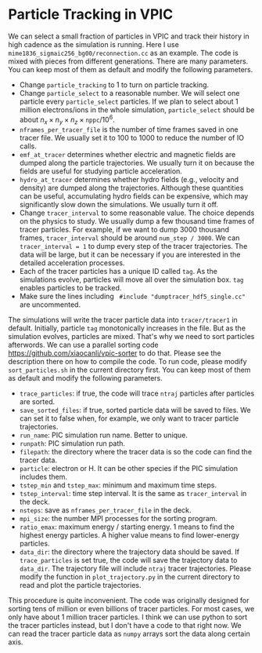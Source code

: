 # Particle Tracking in VPIC

We can select a small fraction of particles in VPIC and track their history in high cadence as the simulation is running. Here I use `mime1836_sigmaic256_bg00/reconnection.cc` as an example. The code is mixed with pieces from different generations. There are many parameters. You can keep most of them as default and modify the following parameters.

- Change `particle_tracking` to 1 to turn on particle tracking.
- Change `particle_select` to a reasonable number. We will select one particle every `particle_select` particles. If we plan to select about 1 million electrons/ions in the whole simulation, `particle_select` should be about $n_x\times n_y\times n_z\times\texttt{nppc}/10^6$.
- `nframes_per_tracer_file` is the number of time frames saved in one tracer file. We usually set it to 100 to 1000 to reduce the number of IO calls.
- `emf_at_tracer` determines whether electric and magnetic fields are dumped along the particle trajectories. We usually turn it on because the fields are useful for studying particle acceleration.
- `hydro_at_tracer` determines whether hydro fields (e.g., velocity and density) are dumped along the trajectories. Although these quantities can be useful, accumulating hydro fields can be expensive, which may significantly slow down the simulations. We usually turn it off.
- Change `tracer_interval` to some reasonable value. The choice depends on the physics to study. We usually dump a few thousand time frames of tracer particles. For example, if we want to dump 3000 thousand frames, `tracer_interval` should be around `num_step / 3000`. We can `tracer_interval = 1` to dump every step of the tracer trajectories. The data will be large, but it can be necessary if you are interested in the detailed acceleration processes.
- Each of the tracer particles has a unique ID called `tag`. As the simulations evolve, particles will move all over the simulation box. `tag` enables particles to be tracked.
- Make sure the lines including ` #include "dumptracer_hdf5_single.cc"` are uncommented.

The simulations will write the tracer particle data into `tracer/tracer1` in default. Initially, particle `tag` monotonically increases in the file. But as the simulation evolves, particles are mixed. That's why we need to sort particles afterwords. We can use a parallel sorting code https://github.com/xiaocanli/vpic-sorter to do that. Please see the description there on how to compile the code. To run code, please modify `sort_particles.sh` in the current directory first. You can keep most of them as default and modify the following parameters.
- `trace_particles`: if true, the code will trace `ntraj` particles after particles are sorted.
- `save_sorted_files`: if true, sorted particle data will be saved to files. We can set it to false when, for example, we only want to tracer particle trajectories.
- `run_name`: PIC simulation run name. Better to unique.
- `runpath`: PIC simulation run path.
- `filepath`: the directory where the tracer data is so the code can find the tracer data.
- `particle`: electron or H. It can be other species if the PIC simulation includes them.
- `tstep_min` and `tstep_max`: minimum and maximum time steps.
- `tstep_interval`: time step interval. It is the same as `tracer_interval` in the deck.
- `nsteps`: save as `nframes_per_tracer_file` in the deck.
- `mpi_size`: the number MPI processes for the sorting program.
- `ratio_emax`: maximum energy / starting energy. 1 means to find the highest energy particles. A higher value means to find lower-energy particles.
- `data_dir`: the directory where the trajectory data should be saved. If `trace_particles` is set true, the code will save the trajectory data to `data_dir`. The trajectory file will include `ntraj` tracer trajectories. Please modify the function in `plot_trajectory.py` in the current directory to read and plot the particle trajectories.

This procedure is quite inconvenient. The code was originally designed for sorting tens of million or even billions of tracer particles. For most cases, we only have about 1 million tracer particles. I think we can use python to sort the tracer particles instead, but I don't have a code to that right now. We can read the tracer particle data as `numpy` arrays sort the data along certain axis.